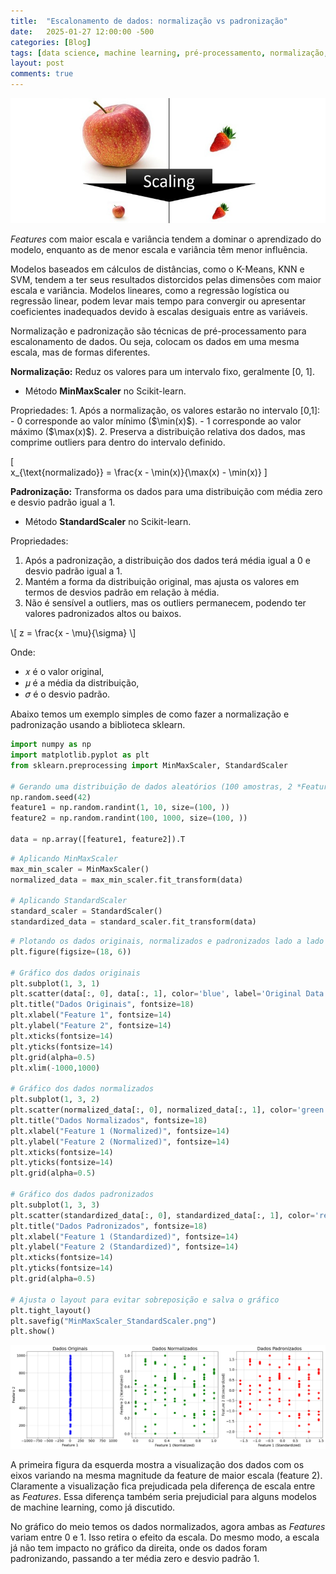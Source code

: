 ```yaml
---
title:  "Escalonamento de dados: normalização vs padronização"
date:   2025-01-27 12:00:00 -500
categories: [Blog]
tags: [data science, machine learning, pré-processamento, normalização, padronização]
layout: post
comments: true
---
```


<!-- Linking MathJax (put this in the header or somewhere at the beginning of your document) -->
<script src="https://polyfill.io/v3/polyfill.min.js?*Features*=es6"></script>
<script id="MathJax-script" async src="https://cdn.jsdelivr.net/npm/mathjax@3/es5/tex-mml-chtml.js"></script>

![png](https://github.com/gallileugenesis/gallileugenesis.github.io/blob/main/post-img/2025-01-27-standardization-vs-normalization/header_image.jpeg?raw=true)


*Features* com maior escala e variância tendem a dominar o aprendizado do modelo, enquanto as de menor escala e variância têm menor influência.

Modelos baseados em cálculos de distâncias, como o K-Means, KNN e SVM, tendem a ter seus resultados distorcidos pelas dimensões com maior escala e variância. Modelos lineares, como a regressão logística ou regressão linear, podem levar mais tempo para convergir ou apresentar coeficientes inadequados devido à escalas desiguais entre as variáveis.

Normalização e padronização são técnicas de pré-processamento para escalonamento de dados. Ou seja, colocam os dados em uma mesma escala, mas de formas diferentes.

**Normalização:** Reduz os valores para um intervalo fixo, geralmente [0, 1]. 
- Método **MinMaxScaler** no Scikit-learn.

<p>
Propriedades:
1. Após a normalização, os valores estarão no intervalo [0,1]:
    - 0 corresponde ao valor mínimo ($\min(x)$​).
    - 1 corresponde ao valor máximo ($\max(x)$).
2. Preserva a distribuição relativa dos dados, mas comprime outliers para dentro do intervalo definido.

\[  
x_{\text{normalizado}} = \frac{x - \min(x)}{\max(x) - \min(x)}
\]
</p>

**Padronização:** Transforma os dados para uma distribuição com média zero e desvio padrão igual a 1. 
- Método **StandardScaler** no Scikit-learn.

Propriedades:
1. Após a padronização, a distribuição dos dados terá média igual a 0 e desvio padrão igual a 1.
2. Mantém a forma da distribuição original, mas ajusta os valores em termos de desvios padrão em relação à média.
3. Não é sensível a outliers, mas os outliers permanecem, podendo ter valores padronizados altos ou baixos.

<p>
\[
z = \frac{x - \mu}{\sigma}
\]
</p>

Onde:
- 𝑥 é o valor original,
- 𝜇 é a média da distribuição,
- 𝜎 é o desvio padrão.

Abaixo temos um exemplo simples de como fazer a normalização e padronização usando a biblioteca sklearn.


```python
import numpy as np
import matplotlib.pyplot as plt
from sklearn.preprocessing import MinMaxScaler, StandardScaler 

# Gerando uma distribuição de dados aleatórios (100 amostras, 2 *Features*)
np.random.seed(42)
feature1 = np.random.randint(1, 10, size=(100, ))
feature2 = np.random.randint(100, 1000, size=(100, ))

data = np.array([feature1, feature2]).T 
```


```python
# Aplicando MinMaxScaler
max_min_scaler = MinMaxScaler()
normalized_data = max_min_scaler.fit_transform(data)

# Aplicando StandardScaler
standard_scaler = StandardScaler()
standardized_data = standard_scaler.fit_transform(data)
```


```python
# Plotando os dados originais, normalizados e padronizados lado a lado
plt.figure(figsize=(18, 6))

# Gráfico dos dados originais
plt.subplot(1, 3, 1)
plt.scatter(data[:, 0], data[:, 1], color='blue', label='Original Data', s=50)
plt.title("Dados Originais", fontsize=18)
plt.xlabel("Feature 1", fontsize=14)
plt.ylabel("Feature 2", fontsize=14)
plt.xticks(fontsize=14)
plt.yticks(fontsize=14)
plt.grid(alpha=0.5)
plt.xlim(-1000,1000)

# Gráfico dos dados normalizados
plt.subplot(1, 3, 2)
plt.scatter(normalized_data[:, 0], normalized_data[:, 1], color='green', label='Normalized Data', s=50)
plt.title("Dados Normalizados", fontsize=18)
plt.xlabel("Feature 1 (Normalized)", fontsize=14)
plt.ylabel("Feature 2 (Normalized)", fontsize=14)
plt.xticks(fontsize=14)
plt.yticks(fontsize=14)
plt.grid(alpha=0.5)

# Gráfico dos dados padronizados
plt.subplot(1, 3, 3)
plt.scatter(standardized_data[:, 0], standardized_data[:, 1], color='red', label='Standardized Data', s=50)
plt.title("Dados Padronizados", fontsize=18)
plt.xlabel("Feature 1 (Standardized)", fontsize=14)
plt.ylabel("Feature 2 (Standardized)", fontsize=14)
plt.xticks(fontsize=14)
plt.yticks(fontsize=14)
plt.grid(alpha=0.5)

# Ajusta o layout para evitar sobreposição e salva o gráfico
plt.tight_layout()
plt.savefig("MinMaxScaler_StandardScaler.png")
plt.show()
```


![png](https://github.com/gallileugenesis/gallileugenesis.github.io/blob/main/post-img/2025-01-27-standardization-vs-normalization/output_8_0.png?raw=true)
  

A primeira figura da esquerda mostra a visualização dos dados com os eixos variando na mesma magnitude da feature de maior escala (feature 2). Claramente a visualização fica prejudicada pela diferença de escala entre as *Features*. Essa diferença também seria prejudicial para alguns modelos de machine learning, como já discutido.

No gráfico do meio temos os dados normalizados, agora ambas as *Features* variam entre 0 e 1. Isso retira o efeito da escala. Do mesmo modo, a escala já não tem impacto no gráfico da direita, onde os dados foram padronizando, passando a ter média zero e desvio padrão 1. 